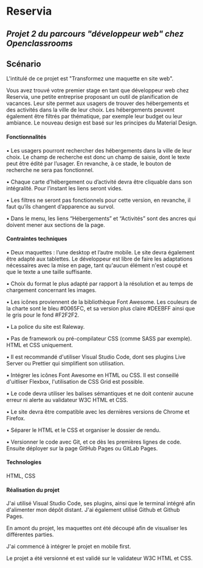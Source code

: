 # Reservia
## _Projet 2 du parcours "développeur web" chez Openclassrooms_

## Scénario
L'intitulé de ce projet est "Transformez une maquette en site web".

Vous avez trouvé votre premier stage en tant que développeur web chez Reservia, une petite entreprise proposant un outil de planification de vacances. 
Leur site permet aux usagers de trouver des hébergements et des activités dans la ville de leur choix. Les hébergements peuvent également être filtrés par thématique, par exemple leur budget ou leur ambiance.
Le nouveau design est basé sur les principes du Material Design.

#### Fonctionnalités 

• Les usagers pourront rechercher des hébergements dans la ville de leur choix. Le champ de recherche est donc un champ de saisie, dont le texte peut être édité par l’usager. En revanche, à ce stade, le bouton de recherche ne sera pas fonctionnel.

• Chaque carte d’hébergement ou d’activité devra être cliquable dans son intégralité. Pour l’instant les liens seront vides.

• Les filtres ne seront pas fonctionnels pour cette version, en revanche, il faut qu’ils changent d’apparence au survol.

• Dans le menu, les liens “Hébergements” et “Activités” sont des ancres qui doivent mener aux sections de la page.

#### Contraintes techniques 

• Deux maquettes : l’une desktop et l’autre mobile. Le site devra également être adapté aux tablettes. Le développeur est libre de faire les adaptations nécessaires avec la mise en page, tant qu'aucun élément n'est coupé et que le texte a une taille suffisante. 

• Choix du format le plus adapté par rapport à la résolution et au temps de chargement concernant les images.

• Les icônes proviennent de la bibliothèque Font Awesome. Les couleurs de la charte sont le bleu #0065FC, et sa version plus claire #DEEBFF ainsi que le gris pour le fond #F2F2F2.

• La police du site est Raleway.

• Pas de framework ou pré-compilateur CSS (comme SASS par exemple). HTML et CSS uniquement.

• Il est recommandé d'utiliser Visual Studio Code, dont ses plugins Live Server ou Prettier qui simplifient son utilisation.

• Intégrer les icônes Font Awesome en HTML ou CSS. Il est conseillé d'uitliser Flexbox, l'utilisation de CSS Grid est possible.

• Le code devra utiliser les balises sémantiques et ne doit contenir aucune erreur ni alerte au validateur W3C HTML et CSS.

• Le site devra être compatible avec les dernières versions de Chrome et Firefox.

• Séparer le HTML et le CSS et organiser le dossier de rendu.

• Versionner le code avec Git, et ce dès les premières lignes de code. Ensuite déployer sur la page GitHub Pages ou GitLab Pages.

#### Technologies
HTML, CSS

#### Réalisation du projet 

J'ai utilisé Visual Studio Code, ses plugins, ainsi que le terminal intégré afin d'alimenter mon dépôt distant. J'ai également utilisé Github et Github Pages.

En amont du projet, les maquettes ont été découpé afin de visualiser les différentes parties.

J'ai commencé à intégrer le projet en mobile first. 

Le projet a été versionné et est validé sur le validateur W3C HTML et CSS.
